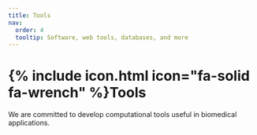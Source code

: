 ```yaml
---
title: Tools
nav:
  order: 4
  tooltip: Software, web tools, databases, and more
---
```


# {% include icon.html icon="fa-solid fa-wrench" %}Tools

We are committed to develop computational tools useful in biomedical applications.
